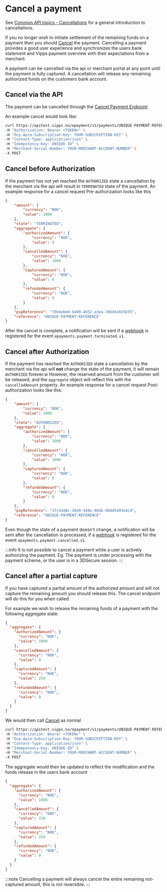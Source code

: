<!-- START_METADATA
---
title: Cancel the payment with the ePayment API
sidebar_label: Cancel
id: cancel
sidebar_position: 20
description: Cancel payment with the ePayment API.
---

END_METADATA -->

# Cancel a payment

See
[Common API topics - Cancellations](https://vippsas.github.io/vipps-developer-docs/docs/vipps-developers/common-topics/cancel)
for a general introduction to cancellations.

If you no longer wish to initiate settlement of the remaining funds on a payment then you should [Cancel][cancel-payment-endpoint] the payment. Cancelling a payment provides a good user experience and synchronizes the users bank statement and Vipps payment overview with their expectations from a merchant.

A payment can be cancelled via the api or merchant portal at any point until the payment is fully captured. A cancellation will release any remaining authorized funds on the customers bank account.

## Cancel via the API

The payment can be cancelled through the [Cancel Payment Endpoint][cancel-payment-endpoint].

An example cancel would look like:

```bash
curl https://apitest.vipps.no/epayment/v1/payments/UNIQUE-PAYMENT-REFERENCE/cancel \
-H "Authorization: Bearer <TOKEN>" \
-H "Ocp-Apim-Subscription-Key: YOUR-SUBSCRIPTION-KEY" \
-H "Content-Type: application/json" \
-H "Idempotency-Key: UNIQUE-ID" \
-H "Merchant-Serial-Number: YOUR-MERCHANT-ACCOUNT-NUMBER" \
-X POST
```


## Cancel before Authorization
If the payment has not yet reached the `AUTHORIZED` state a cancellation by the merchant via the api will result in `TERMINATED` state of the payment.
An example response for a cancel request Pre-authorization looks like this
```json
{
    "amount": {
        "currency": "NOK",
        "value": 1000
    },
    "state": "TERMINATED",
    "aggregate": {
        "authorizedAmount": {
            "currency": "NOK",
            "value": 0
        },
        "cancelledAmount": {
            "currency": "NOK",
            "value": 1000
        },
        "capturedAmount": {
            "currency": "NOK",
            "value": 0
        },
        "refundedAmount": {
            "currency": "NOK",
            "value": 0
        }
    },
    "pspReference": "70b6ebe0-b400-4652-a3ea-70645e025035",
    "reference": "UNIQUE-PAYMENT-REFERENCE"
}
```

After the cancel is complete, a notification will be sent if a [webhook](../features/webhooks.md) is registered for the event `epayments.payment.terminated.v1`.

## Cancel after Authorization
If the payment has reached the `AUTHORIZED` state a cancellation by the merchant via the api will **not** change the state of the payment, it will remain `AUTHORIZED` forever.w
However, the reserved amount from the customer will be released, and the `aggregate` object will reflect this with the `cancelledAmount` property.
An example response for a cancel request Post-authorization looks like this:
```json
{
    "amount": {
        "currency": "NOK",
        "value": 1000
    },
    "state": "AUTHORIZED",
    "aggregate": {
        "authorizedAmount": {
            "currency": "NOK",
            "value": 1000
        },
        "cancelledAmount": {
            "currency": "NOK",
            "value": 1000
        },
        "capturedAmount": {
            "currency": "NOK",
            "value": 0
        },
        "refundedAmount": {
            "currency": "NOK",
            "value": 0
        }
    },
    "pspReference": "37c34d8c-2649-448e-864b-060d5d93e4c4",
    "reference": "UNIQUE-PAYMENT-REFERENCE"
}
```

Even though the state of a payment doesn't change, a notification will be sent after the cancellation is processed, if a [webhook](../features/webhooks.md) is registered for the event `epayments.payment.cancelled.v1`.

:::info
It is not possible to cancel a payment while a user is actively authorizing the payment. Eg: The payment is under processing with the payment scheme, or the user is in a 3DSecure session.
:::




## Cancel after a partial capture

If you have captured a partial amount of the authorized amount and will not capture the remaining amount you should release this. The cancel endpoint will do this for you when called.

For example we wish to release the remaining funds of a payment with the following aggregate state:

```json
{
  "aggregate": {
    "authorizedAmount": {
      "currency": "NOK",
      "value": 1000
    },
    "cancelledAmount": {
      "currency": "NOK",
      "value": 0
    },
    "capturedAmount": {
      "currency": "NOK",
      "value": 250
    },
    "refundedAmount": {
      "currency": "NOK",
      "value": 0
    }
  }
}
```

We would then call [Cancel][cancel-payment-endpoint] as normal

```bash
curl https://apitest.vipps.no/epayment/v1/payments/UNIQUE-PAYMENT-REFERENCE/cancel \
-H "Authorization: Bearer <TOKEN>" \
-H "Ocp-Apim-Subscription-Key: YOUR-SUBSCRIPTION-KEY" \
-H "Content-Type: application/json" \
-H "Idempotency-Key: UNIQUE-ID" \
-H "Merchant-Serial-Number: YOUR-MERCHANT-ACCOUNT-NUMBER" \
-X POST
```

The aggregate would then be updated to reflect the modification and the funds release in the users bank account

```json
{
  "aggregate": {
    "authorizedAmount": {
      "currency": "NOK",
      "value": 1000
    },
    "cancelledAmount": {
      "currency": "NOK",
      "value": 750
    },
    "capturedAmount": {
      "currency": "NOK",
      "value": 250
    },
    "refundedAmount": {
      "currency": "NOK",
      "value": 0
    }
  }
}
```

:::note
Cancelling a payment will always cancel the entire remaining not-captured amount, this is not reversible.
:::

[cancel-payment-endpoint]: https://vippsas.github.io/vipps-developer-docs/api/epayment#tag/AdjustPayments/operation/cancelPayment
